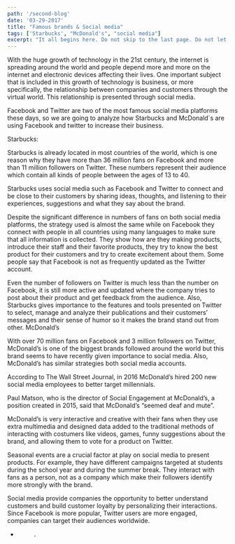 ```yaml
---
path: '/second-blog'
date: '03-29-2017'
title: "Famous brands & Social media"
tags: ['Starbucks', "McDonald's", "social media"]
excerpt: "It all begins here. Do not skip to the last page. Do not let a friend or message board ruin this comic for you. The future (and past) of the DC Universe starts here. Don’t say I didn’t warn you!"
---
```

With the huge growth of technology in the 21st century, the internet is spreading around the world and people depend more and more on the internet and electronic devices affecting their lives. One important subject that is included in this growth of technology is business, or more specifically, the relationship between companies and customers through the virtual world. This relationship is presented through social media.

Facebook and Twitter are two of the most famous social media platforms these days, so we are going to analyze how Starbucks and McDonald`s are using Facebook and twitter to increase their business.



Starbucks:



Starbucks is already located in most countries of the world, which is one reason why they have more than 36 million fans on Facebook and more than 11 million followers on Twitter. These numbers represent their audience which contain all kinds of people between the ages of 13 to 40.

Starbucks uses social media such as Facebook and Twitter to connect and be close to their customers by sharing ideas, thoughts, and listening to their experiences, suggestions and what they say about the brand.

Despite the significant difference in numbers of fans on both social media platforms, the strategy used is almost the same while on Facebook they connect with people in all countries using many languages to make sure that all information is collected. They show how are they making products, introduce their staff and their favorite products, they try to know the best product for their customers and try to create excitement about them. Some people say that Facebook is not as frequently updated as the Twitter account.

Even the number of followers on Twitter is much less than the number on Facebook, it is still more active and updated where the company tries to post about their product and get feedback from the audience. Also, Starbucks gives importance to the features and tools presented on Twitter to select, manage and analyze their publications and their customers’ messages and their sense of humor so it makes the brand stand out from other.
McDonald’s



With over 70 million fans on Facebook and 3 million followers on Twitter, McDonald’s is one of the biggest brands followed around the world but this brand seems to have recently given importance to social media. Also, McDonald’s has similar strategies both social media accounts.

According to The Wall Street Journal, in 2016 McDonald’s hired 200 new social media employees to better target millennials.

Paul Matson, who is the director of Social Engagement at McDonald’s, a position created in 2015, said that McDonald’s “seemed deaf and mute”.

McDonald’s is very interactive and creative with their fans when they use extra multimedia and designed data added to the traditional methods of interacting with costumers like videos, games, funny suggestions about the brand, and allowing them to vote for a product on Twitter.

Seasonal events are a crucial factor at play on social media to present products. For example, they have different campaigns targeted at students during the school year and during the summer break. They interact with fans as a person, not as a company which make their followers identify more strongly with the brand.





Social media provide companies the opportunity to better understand customers and build customer loyalty by personalizing their interactions. Since Facebook is more popular, Twitter users are more engaged, companies can target their audiences worldwide.





-          .